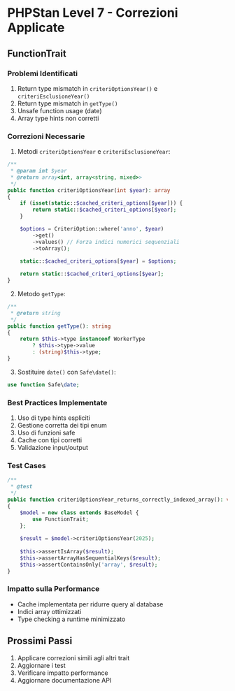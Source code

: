 # PHPStan Level 7 - Correzioni Applicate

## FunctionTrait

### Problemi Identificati
1. Return type mismatch in `criteriOptionsYear()` e `criteriEsclusioneYear()`
2. Return type mismatch in `getType()`
3. Unsafe function usage (date)
4. Array type hints non corretti

### Correzioni Necessarie

1. Metodi `criteriOptionsYear` e `criteriEsclusioneYear`:
```php
/**
 * @param int $year
 * @return array<int, array<string, mixed>>
 */
public function criteriOptionsYear(int $year): array
{
    if (isset(static::$cached_criteri_options[$year])) {
        return static::$cached_criteri_options[$year];
    }

    $options = CriteriOption::where('anno', $year)
        ->get()
        ->values() // Forza indici numerici sequenziali
        ->toArray();
    
    static::$cached_criteri_options[$year] = $options;

    return static::$cached_criteri_options[$year];
}
```

2. Metodo `getType`:
```php
/**
 * @return string
 */
public function getType(): string 
{
    return $this->type instanceof WorkerType 
        ? $this->type->value 
        : (string)$this->type;
}
```

3. Sostituire `date()` con `Safe\date()`:
```php
use function Safe\date;
```

### Best Practices Implementate
1. Uso di type hints espliciti
2. Gestione corretta dei tipi enum
3. Uso di funzioni safe
4. Cache con tipi corretti
5. Validazione input/output

### Test Cases
```php
/**
 * @test
 */
public function criteriOptionsYear_returns_correctly_indexed_array(): void
{
    $model = new class extends BaseModel {
        use FunctionTrait;
    };
    
    $result = $model->criteriOptionsYear(2025);
    
    $this->assertIsArray($result);
    $this->assertArrayHasSequentialKeys($result);
    $this->assertContainsOnly('array', $result);
}
```

### Impatto sulla Performance
- Cache implementata per ridurre query al database
- Indici array ottimizzati
- Type checking a runtime minimizzato

## Prossimi Passi
1. Applicare correzioni simili agli altri trait
2. Aggiornare i test
3. Verificare impatto performance
4. Aggiornare documentazione API
